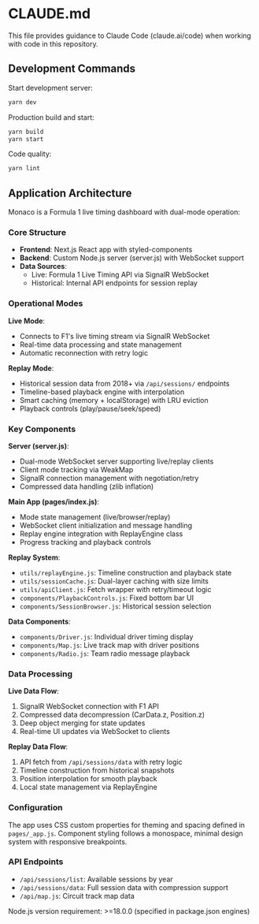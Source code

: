 # CLAUDE.md

This file provides guidance to Claude Code (claude.ai/code) when working with code in this repository.

## Development Commands

Start development server:
```bash
yarn dev
```

Production build and start:
```bash
yarn build
yarn start
```

Code quality:
```bash
yarn lint
```

## Application Architecture

Monaco is a Formula 1 live timing dashboard with dual-mode operation:

### Core Structure
- **Frontend**: Next.js React app with styled-components
- **Backend**: Custom Node.js server (server.js) with WebSocket support
- **Data Sources**:
  - Live: Formula 1 Live Timing API via SignalR WebSocket
  - Historical: Internal API endpoints for session replay

### Operational Modes

**Live Mode**:
- Connects to F1's live timing stream via SignalR WebSocket
- Real-time data processing and state management
- Automatic reconnection with retry logic

**Replay Mode**:
- Historical session data from 2018+ via `/api/sessions/` endpoints
- Timeline-based playback engine with interpolation
- Smart caching (memory + localStorage) with LRU eviction
- Playback controls (play/pause/seek/speed)

### Key Components

**Server (server.js)**:
- Dual-mode WebSocket server supporting live/replay clients
- Client mode tracking via WeakMap
- SignalR connection management with negotiation/retry
- Compressed data handling (zlib inflation)

**Main App (pages/index.js)**:
- Mode state management (live/browser/replay)
- WebSocket client initialization and message handling
- Replay engine integration with ReplayEngine class
- Progress tracking and playback controls

**Replay System**:
- `utils/replayEngine.js`: Timeline construction and playback state
- `utils/sessionCache.js`: Dual-layer caching with size limits
- `utils/apiClient.js`: Fetch wrapper with retry/timeout logic
- `components/PlaybackControls.js`: Fixed bottom bar UI
- `components/SessionBrowser.js`: Historical session selection

**Data Components**:
- `components/Driver.js`: Individual driver timing display
- `components/Map.js`: Live track map with driver positions
- `components/Radio.js`: Team radio message playback

### Data Processing

**Live Data Flow**:
1. SignalR WebSocket connection with F1 API
2. Compressed data decompression (CarData.z, Position.z)
3. Deep object merging for state updates
4. Real-time UI updates via WebSocket to clients

**Replay Data Flow**:
1. API fetch from `/api/sessions/data` with retry logic
2. Timeline construction from historical snapshots
3. Position interpolation for smooth playback
4. Local state management via ReplayEngine

### Configuration

The app uses CSS custom properties for theming and spacing defined in `pages/_app.js`. Component styling follows a monospace, minimal design system with responsive breakpoints.

### API Endpoints

- `/api/sessions/list`: Available sessions by year
- `/api/sessions/data`: Full session data with compression support
- `/api/map.js`: Circuit track map data

Node.js version requirement: >=18.0.0 (specified in package.json engines)